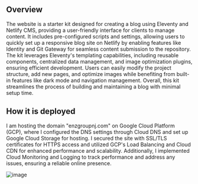 
## Overview

The website is a starter kit designed for creating a blog using Eleventy and Netlify CMS, providing a user-friendly interface for clients to manage content. It includes pre-configured scripts and settings, allowing users to quickly set up a responsive blog site on Netlify by enabling features like Identity and Git Gateway for seamless content submission to the repository. The kit leverages Eleventy's templating capabilities, including reusable components, centralized data management, and image optimization plugins, ensuring efficient development. Users can easily modify the project structure, add new pages, and optimize images while benefiting from built-in features like dark mode and navigation management. Overall, this kit streamlines the process of building and maintaining a blog with minimal setup time.

## How it is deployed

I am hosting the domain "enzgroupnj.com" on Google Cloud Platform (GCP), where I configured the DNS settings through Cloud DNS and set up Google Cloud Storage for hosting. I secured the site with SSL/TLS certificates for HTTPS access and utilized GCP's Load Balancing and Cloud CDN for enhanced performance and scalability. Additionally, I implemented Cloud Monitoring and Logging to track performance and address any issues, ensuring a reliable online presence.


![image](https://github.com/user-attachments/assets/98c681d7-d69b-49c5-92f1-8855a42b8e23)
